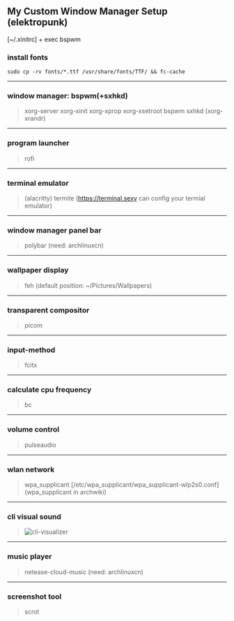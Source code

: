 ## My Custom Window Manager Setup (elektropunk)

[~/.xinitrc]
	+ exec bspwm

### install fonts
```
sudo cp -rv fonts/*.ttf /usr/share/fonts/TTF/ && fc-cache
```
---
### window manager: bspwm(+sxhkd)
> xorg-server xorg-xinit xorg-xprop xorg-xsetroot bspwm sxhkd (xorg-xrandr)
---
### program launcher
> rofi
---
### terminal emulator
> (alacritty) termite (https://terminal.sexy can config your termial emulator)
---
### window manager panel bar
> polybar (need: archlinuxcn)
---
### wallpaper display
> feh (default position: ~/Pictures/Wallpapers)
---
### transparent compositor
> picom
---
### input-method
> fcitx
---
### calculate cpu frequency
> bc
---
### volume control
> pulseaudio
---
### wlan network
> wpa_supplicant
[/etc/wpa_supplicant/wpa_supplicant-wlp2s0.conf] (wpa_supplicant in archwiki)
---
### cli visual sound
> ![cli-visualizer](https://github.com/dpayne/cli-visualizer)
---
### music player
> netease-cloud-music (need: archlinuxcn)
---
### screenshot tool
> scrot
